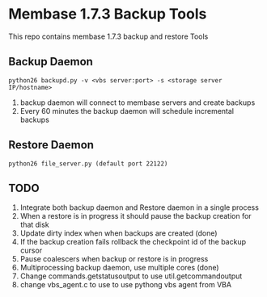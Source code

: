 Membase 1.7.3 Backup Tools
==========================
This repo contains membase 1.7.3 backup and restore Tools


## Backup Daemon

    python26 backupd.py -v <vbs server:port> -s <storage server IP/hostname>

1. backup daemon will connect to membase servers and create backups
2. Every 60 minutes the backup daemon will schedule incremental backups

## Restore Daemon

    python26 file_server.py (default port 22122)

## TODO

1. Integrate both backup daemon and Restore daemon in a single process
2. When a restore is in progress it should pause the backup creation for that disk
3. Update dirty index when when backups are created (done)
4. If the backup creation fails rollback the checkpoint id of the backup cursor
5. Pause coalescers when backup or restore is in progress
6. Multiprocessing backup daemon, use multiple cores (done)
7. Change commands.getstatusoutput to use util.getcommandoutput
8. change vbs_agent.c to use to use pythong vbs agent from VBA
